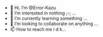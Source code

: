 - 👋 Hi, I’m @Error-Kazu
- 👀 I’m interested in nothing  ;-;  ...
- 🌱 I’m currently learning something ...
- 💞️ I’m looking to collaborate on anything ...
- 📫 How to reach me i d k...

<!---
Error-Jisoo/Error-Jisoo is a ✨ special ✨ repository because its `README.md` (this file) appears on your GitHub profile.
You can click the Preview link to take a look at your changes.
--->
